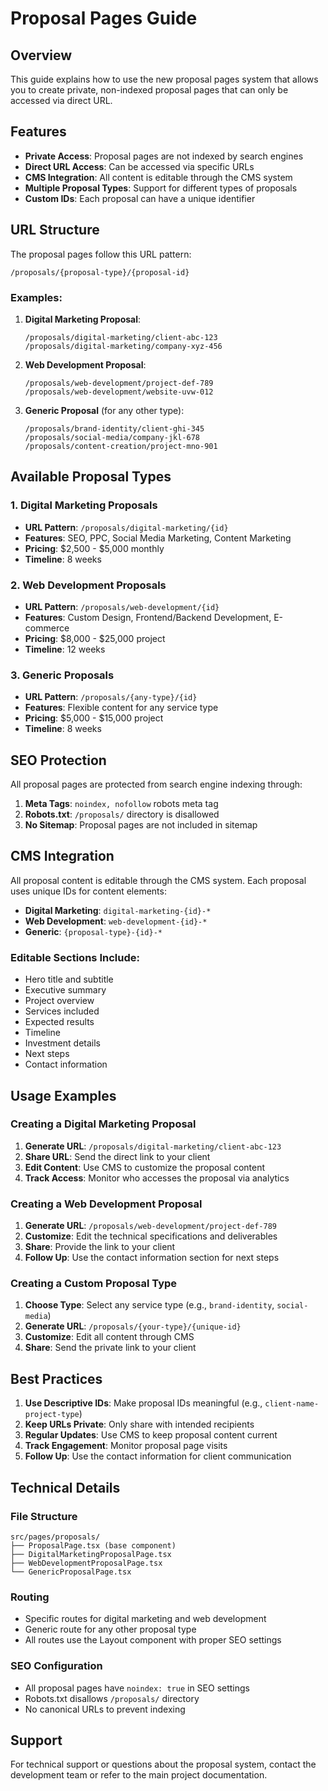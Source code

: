 # Proposal Pages Guide

## Overview

This guide explains how to use the new proposal pages system that allows you to create private, non-indexed proposal pages that can only be accessed via direct URL.

## Features

- **Private Access**: Proposal pages are not indexed by search engines
- **Direct URL Access**: Can be accessed via specific URLs
- **CMS Integration**: All content is editable through the CMS system
- **Multiple Proposal Types**: Support for different types of proposals
- **Custom IDs**: Each proposal can have a unique identifier

## URL Structure

The proposal pages follow this URL pattern:

```
/proposals/{proposal-type}/{proposal-id}
```

### Examples:

1. **Digital Marketing Proposal**:
   ```
   /proposals/digital-marketing/client-abc-123
   /proposals/digital-marketing/company-xyz-456
   ```

2. **Web Development Proposal**:
   ```
   /proposals/web-development/project-def-789
   /proposals/web-development/website-uvw-012
   ```

3. **Generic Proposal** (for any other type):
   ```
   /proposals/brand-identity/client-ghi-345
   /proposals/social-media/company-jkl-678
   /proposals/content-creation/project-mno-901
   ```

## Available Proposal Types

### 1. Digital Marketing Proposals
- **URL Pattern**: `/proposals/digital-marketing/{id}`
- **Features**: SEO, PPC, Social Media Marketing, Content Marketing
- **Pricing**: $2,500 - $5,000 monthly
- **Timeline**: 8 weeks

### 2. Web Development Proposals
- **URL Pattern**: `/proposals/web-development/{id}`
- **Features**: Custom Design, Frontend/Backend Development, E-commerce
- **Pricing**: $8,000 - $25,000 project
- **Timeline**: 12 weeks

### 3. Generic Proposals
- **URL Pattern**: `/proposals/{any-type}/{id}`
- **Features**: Flexible content for any service type
- **Pricing**: $5,000 - $15,000 project
- **Timeline**: 8 weeks

## SEO Protection

All proposal pages are protected from search engine indexing through:

1. **Meta Tags**: `noindex, nofollow` robots meta tag
2. **Robots.txt**: `/proposals/` directory is disallowed
3. **No Sitemap**: Proposal pages are not included in sitemap

## CMS Integration

All proposal content is editable through the CMS system. Each proposal uses unique IDs for content elements:

- **Digital Marketing**: `digital-marketing-{id}-*`
- **Web Development**: `web-development-{id}-*`
- **Generic**: `{proposal-type}-{id}-*`

### Editable Sections Include:

- Hero title and subtitle
- Executive summary
- Project overview
- Services included
- Expected results
- Timeline
- Investment details
- Next steps
- Contact information

## Usage Examples

### Creating a Digital Marketing Proposal

1. **Generate URL**: `/proposals/digital-marketing/client-abc-123`
2. **Share URL**: Send the direct link to your client
3. **Edit Content**: Use CMS to customize the proposal content
4. **Track Access**: Monitor who accesses the proposal via analytics

### Creating a Web Development Proposal

1. **Generate URL**: `/proposals/web-development/project-def-789`
2. **Customize**: Edit the technical specifications and deliverables
3. **Share**: Provide the link to your client
4. **Follow Up**: Use the contact information section for next steps

### Creating a Custom Proposal Type

1. **Choose Type**: Select any service type (e.g., `brand-identity`, `social-media`)
2. **Generate URL**: `/proposals/{your-type}/{unique-id}`
3. **Customize**: Edit all content through CMS
4. **Share**: Send the private link to your client

## Best Practices

1. **Use Descriptive IDs**: Make proposal IDs meaningful (e.g., `client-name-project-type`)
2. **Keep URLs Private**: Only share with intended recipients
3. **Regular Updates**: Use CMS to keep proposal content current
4. **Track Engagement**: Monitor proposal page visits
5. **Follow Up**: Use the contact information for client communication

## Technical Details

### File Structure
```
src/pages/proposals/
├── ProposalPage.tsx (base component)
├── DigitalMarketingProposalPage.tsx
├── WebDevelopmentProposalPage.tsx
└── GenericProposalPage.tsx
```

### Routing
- Specific routes for digital marketing and web development
- Generic route for any other proposal type
- All routes use the Layout component with proper SEO settings

### SEO Configuration
- All proposal pages have `noindex: true` in SEO settings
- Robots.txt disallows `/proposals/` directory
- No canonical URLs to prevent indexing

## Support

For technical support or questions about the proposal system, contact the development team or refer to the main project documentation.
